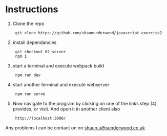 # Instructions
1. Clone the repo

        git clone https://github.com/shaununderwood/javascript-exercise2

2. install dependancies

        git checkout 02-server
        npm i

3. start a terminal and execute webpack build

        npm run dev

4. start another terminal and execute webserver

        npm run serve

5. Now navigate to the program by clicking on one of the links step (4) provides, or visit. And open it in another client also

        http://localhost:3000/

Any problems I can be contact on on shaun.u@sunderwood.co.uk
